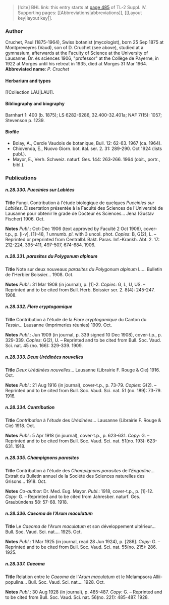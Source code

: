 > [!cite] BHL link: this entry starts at [page 485](https://www.biodiversitylibrary.org/page/33266162) of TL-2 Suppl. IV.
> Supporting pages: [[Abbreviations|abbreviations]], [[Layout key|layout key]].

### Author

Cruchet, Paul (1875-1964), Swiss botanist (mycologist), born 25 Sep 1875 at Montpreveyres (Vaud), son of D. Cruchet (see above), studied at a gymnasium, afterwards at the Faculty of Science at the University of Lausanne, Dr. ès sciences 1906, "professor" at the Collège de Payerne, in 1922 at Morges until his retreat in 1935, died at Morges 31 Mar 1964. 
**Abbreviated name**: *P. Cruchet*

#### Herbarium and types

[[Collection LAU|LAU]].

#### Bibliography and biography

Barnhart 1: 400 (b. 1875); LS 6282-6286, 32.400-32.401a; NAF 7(15): 1057; Stevenson p. 1239.

#### Biofile

- Bolay, A., Cercle Vaudois de botanique, Bull. 12: 62-63. 1967 (ca. 1964).
- Chiovenda, E., Nuovo Giorn. bot. ital. ser. 2. 31: 289-290. Oct 1924 (lists publ.).
- Mayor, E., Verh. Schweiz. naturf. Ges. 144: 263-266. 1964 (obit., portr., bibl.).

### Publications

##### n.28.330. Puccinies sur Labiées

**Title**
Fungi. Contribution à l'étude biologique de quelques *Puccinies sur Labiées*. Dissertation présentée à la Faculté des Sciences de l'Université de Lausanne pour obtenir le grade de Docteur ès Sciences... Jena (Gustav Fischer) 1906. Oct.

**Notes**
*Publ*.: Oct-Dec 1906 (text approved by Faculté 2 Oct 1906), cover-t.p., p. \[i-v\], \[1\]-48, *1* unnumb. *pl*. with 3 uncol. phot. *Copies*: B, G(2), L. – Reprinted or preprinted from Centralbl. Bakt. Paras. Inf.-Krankh. Abt. 2. 17: 212-224, 395-411, 497-507, 674-684. 1906.

##### n.28.331. parasites du Polygonum alpinum

**Title**
Note sur deux nouveaux *parasites du Polygonum alpinum* L.... Bulletin de l'Herbier Boissier... 1908. Oct.

**Notes**
*Publ*.: 31 Mar 1908 (in journal), p. \[1\]-2. *Copies*: G, L, U, US. – Reprinted and to be cited from Bull. Herb. Boissier ser. 2. 8(4): 245-247. 1908.

##### n.28.332. Flore cryptogamique

**Title**
Contribution à l'étude de la *Flore cryptogamique* du Canton du *Tessin*... Lausanne (Imprimeries réunies) 1909. Oct.

**Notes**
*Publ*.: Jun 1909 (in journal, p. 339 signed 10 Dec 1908), cover-t.p., p. 329-339. *Copies*: G(2), U. – Reprinted and to be cited from Bull. Soc. Vaud. Sci. nat. 45 (no. 166): 329-339. 1909.

##### n.28.333. Deux Urédinées nouvelles

**Title**
*Deux Urédinées nouvelles*... Lausanne (Librairie F. Rouge & Cie) 1916. Oct.

**Notes**
*Publ*.: 21 Aug 1916 (in journal), cover-t.p., p. 73-79. *Copies*: G(2). – Reprinted and to be cited from Bull. Soc. Vaud. Sci. nat. 51 (no. 189): 73-79. 1916.

##### n.28.334. Contribution

**Title**
*Contribution* à l'*étude* des *Urédinées*... Lausanne (Librairie F. Rouge & Cie) 1918. Oct.

**Notes**
*Publ*.: 5 Apr 1918 (in journal), cover-t.p., p. 623-631. *Copy*: G. – Reprinted and to be cited from Bull. Soc. Vaud. Sci. nat. 51(no. 193): 623-631. 1918.

##### n.28.335. Champignons parasites

**Title**
Contribution à l'étude des *Champignons parasites* de l'*Engadine*... Extrait du Bulletin annuel de la Société des Sciences naturelles des Grisons... 1918. Oct.

**Notes**
*Co-author*: Dr. Med. Eug. Mayor.
*Publ*.: 1918, cover-t.p., p. \[1\]-12. *Copy*: G. – Reprinted and to be cited from Jahresber. naturf. Ges. Graubündens 58: 57-68. 1918.

##### n.28.336. Caeoma de l'Arum maculatum

**Title**
Le *Caeoma de l'Arum maculatum* et son développement ultérieur... Bull. Soc. Vaud. Sci. nat.... 1925. Oct.

**Notes**
*Publ*.: 1 Mar 1925 (in journal, read 28 Jun 1924), p. \[286\]. *Copy*: G. – Reprinted and to be cited from Bull. Soc. Vaud. Sci. nat. 55(no. 215): 286. 1925.

##### n.28.337. Caeoma

**Title**
Relation entre le *Caeoma* de l'*Arum maculatum* et le Melampsora Allii-populina... Bull. Soc. Vaud. Sci. nat.... 1928. Oct.

**Notes**
*Publ*.: 30 Aug 1928 (in journal), p. 485-487. *Copy*: G. – Reprinted and to be cited from Bull. Soc. Vaud. Sci. nat. 56(no. 221): 485-487. 1928.

